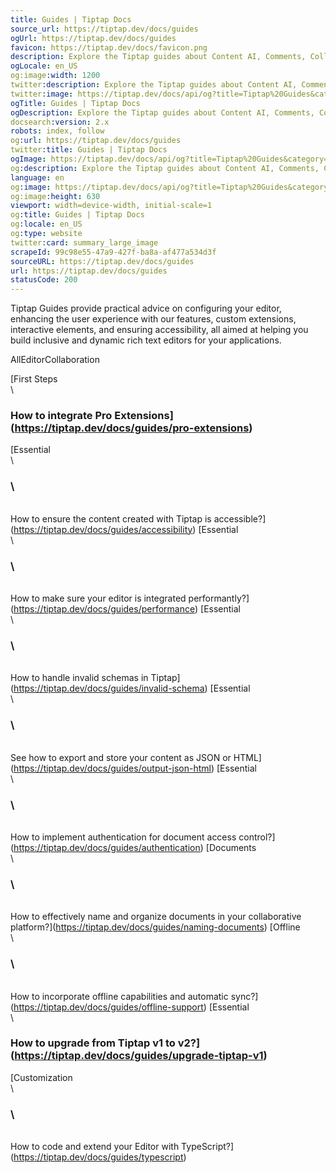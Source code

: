 ```yaml
---
title: Guides | Tiptap Docs
source_url: https://tiptap.dev/docs/guides
ogUrl: https://tiptap.dev/docs/guides
favicon: https://tiptap.dev/docs/favicon.png
description: Explore the Tiptap guides about Content AI, Comments, Collaboration, and more to build dynamic and accessible rich-text editors.
ogLocale: en_US
og:image:width: 1200
twitter:description: Explore the Tiptap guides about Content AI, Comments, Collaboration, and more to build dynamic and accessible rich-text editors.
twitter:image: https://tiptap.dev/docs/api/og?title=Tiptap%20Guides&category=Editor
ogTitle: Guides | Tiptap Docs
ogDescription: Explore the Tiptap guides about Content AI, Comments, Collaboration, and more to build dynamic and accessible rich-text editors.
docsearch:version: 2.x
robots: index, follow
og:url: https://tiptap.dev/docs/guides
twitter:title: Guides | Tiptap Docs
ogImage: https://tiptap.dev/docs/api/og?title=Tiptap%20Guides&category=Editor
og:description: Explore the Tiptap guides about Content AI, Comments, Collaboration, and more to build dynamic and accessible rich-text editors.
language: en
og:image: https://tiptap.dev/docs/api/og?title=Tiptap%20Guides&category=Editor
og:image:height: 630
viewport: width=device-width, initial-scale=1
og:title: Guides | Tiptap Docs
og:locale: en_US
og:type: website
twitter:card: summary_large_image
scrapeId: 99c98e55-47a9-427f-ba8a-af477a534d3f
sourceURL: https://tiptap.dev/docs/guides
url: https://tiptap.dev/docs/guides
statusCode: 200
---
```


Tiptap Guides provide practical advice on configuring your editor, enhancing the user experience with our features, custom extensions, interactive elements, and ensuring accessibility, all aimed at helping you build inclusive and dynamic rich text editors for your applications.

AllEditorCollaboration

[First Steps\
\
### How to integrate Pro Extensions](https://tiptap.dev/docs/guides/pro-extensions)
[Essential\
\
### \
\
How to ensure the content created with Tiptap is accessible?](https://tiptap.dev/docs/guides/accessibility)
[Essential\
\
### \
\
How to make sure your editor is integrated performantly?](https://tiptap.dev/docs/guides/performance)
[Essential\
\
### \
\
How to handle invalid schemas in Tiptap](https://tiptap.dev/docs/guides/invalid-schema)
[Essential\
\
### \
\
See how to export and store your content as JSON or HTML](https://tiptap.dev/docs/guides/output-json-html)
[Essential\
\
### \
\
How to implement authentication for document access control?](https://tiptap.dev/docs/guides/authentication)
[Documents\
\
### \
\
How to effectively name and organize documents in your collaborative platform?](https://tiptap.dev/docs/guides/naming-documents)
[Offline\
\
### \
\
How to incorporate offline capabilities and automatic sync?](https://tiptap.dev/docs/guides/offline-support)
[Essential\
\
### How to upgrade from Tiptap v1 to v2?](https://tiptap.dev/docs/guides/upgrade-tiptap-v1)
[Customization\
\
### \
\
How to code and extend your Editor with TypeScript?](https://tiptap.dev/docs/guides/typescript)